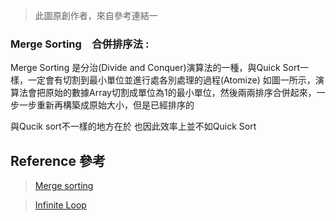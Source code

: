 > 此圖原創作者，來自參考連結一



### Merge Sorting　合併排序法 :

Merge Sorting 是分治(Divide and Conquer)演算法的一種，與Quick Sort一樣，一定會有切割到最小單位並進行處各別處理的過程(Atomize)
如圖一所示，演算法會把原始的數據Array切割成單位為1的最小單位，然後兩兩排序合併起來，一步一步重新再構築成原始大小，但是已經排序的

與Qucik sort不一樣的地方在於
也因此效率上並不如Quick Sort





## Reference 參考
> [Merge sorting](http://alrightchiu.github.io/SecondRound/comparison-sort-merge-sorthe-bing-pai-xu-fa.html)

> [Infinite Loop](http://program-lover.blogspot.com/2008/10/mergesort.html)
